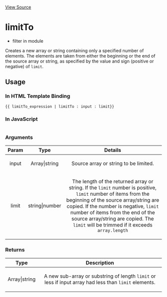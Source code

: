 

[View Source](http://github.com///tree/master/#L15329)



# limitTo



* filter in module []()






Creates a new array or string containing only a specified number of elements. The elements
are taken from either the beginning or the end of the source array or string, as specified by
the value and sign (positive or negative) of `limit`.








## Usage
### In HTML Template Binding

```
{{ limitTo_expression | limitTo : input : limit}}
```


### In JavaScript
```$filter('limitTo')(input, limit)
```



### Arguments

| Param | Type | Details |
| :--: | :--: | :--: |
| input | Array&#124;string | <p>Source array or string to be limited.</p>  |
| limit | string&#124;number | <p>The length of the returned array or string. If the <code>limit</code> number is positive, <code>limit</code> number of items from the beginning of the source array/string are copied. If the number is negative, <code>limit</code> number  of items from the end of the source array/string are copied. The <code>limit</code> will be trimmed if it exceeds <code>array.length</code></p>  |

### Returns

| Type | Description |
| :--: | :--: |
| Array&#124;string | <p>A new sub-array or substring of length <code>limit</code> or less if input array had less than <code>limit</code> elements.</p>  |




